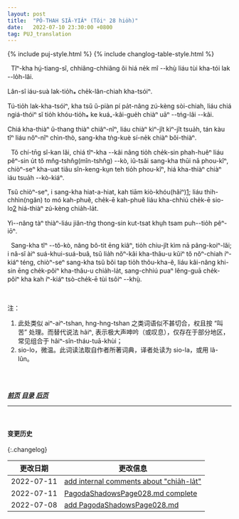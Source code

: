 ```yaml
---
layout: post
title:  "PÓ-THAH SIÂ-YIÁᴺ (Tŏiⁿ 28 hio̍h)"
date:   2022-07-10 23:30:00 +0800
tag: PUJ_translation
---
```


{% include puj-style.html %}
{% include changlog-table-style.html %}

<!-- It not infrequently happens that the flesh becomes putrescent during the process of binding, and portions slough off from the sole. -->
&nbsp;&nbsp;Tîⁿ-kha hṳ́-tiang-sî, chhiâng-chhiâng ŏi hiá ne̍k mî &#x002D;&#x002D;khṳ̀ liáu tùi kha-tói lak &#x002D;&#x002D;lo̍h-lâi.
<!-- Sometimes a toe or more drop off. -->
Lân-sî iáu-suà lak-tio̍h⁎ che̍k-lân-chiah kha-tsóiⁿ.
<!-- In this case the feet are much smaller than they could else be made, and elegance is secured at the cost of months of suffering. -->
Tú-tio̍h lak-kha-tsóiⁿ, kha tsŭ ŭ-piàn pí pa̍t-nâng zú-kèng sòi-chiah, liáu chiá ngiá-thóiⁿ sĭ tio̍h khóu-tio̍h⁎ ke kuá₊-kâi-gue̍h chiàⁿ uāⁿ &#x002D;&#x002D;tńg-lâi &#x002D;&#x002D;kâi. 
<!-- The pain ordinarily continues about a year, then gradually diminishes, till at the end of two years the feet are practically dead and painless. -->
Chiá kha-thiàⁿ ŭ-thang thiàⁿ chiâⁿ-nîⁿ, liáu chiàⁿ kìⁿ-jît kìⁿ-jît tsua̍h, tán kàu tîⁿ liáu nŏⁿ-nîⁿ chìn-thò, sang-kha tǹg-kuè sí-ne̍k chiàⁿ bŏi-thiàⁿ.

<!-- During this time the victim of fashion sleeps only on her back, lying across the bed, with her feet dangling over the side, so that the edge of the bedstead presses on the nerves behind the knees in such a way as to dull the pain somewhat. -->
&nbsp;&nbsp;Tŏ chí-tn̄g sî-kan lăi, chiá tîⁿ-kha &#x002D;&#x002D;kâi nâng tio̍h che̍k-sin phah-huêⁿ liáu pêⁿ-sin u̍t tŏ mn̂g-tshn̂g(mîn-tshn̂g) &#x002D;&#x002D;kò, iû-tsăi sang-kha thūi nā phou-kîⁿ, chiòⁿ-seⁿ kha-uat tiâu sîn-keng-kṳn teh tio̍h phou-kîⁿ, hiá kha-thiàⁿ chiàⁿ iáu tsua̍h &#x002D;&#x002D;kò-kiáⁿ.
<!-- There she swings her feet and moans, and even in the coldest weather she cannot wrap herself in a coverlet, because every return of warmth to her limbs increases the aching. -->
Tsŭ chiòⁿ-seⁿ, i sang-kha hiat-a-hiat, kah tiām kiò-khóu(hâiⁿ)<a href="#note_1" class="note">1</a>; liáu thih-chhìn(ngân) to mó kah-phuĕ, che̍k-ē kah-phuĕ liáu kha-chhiú che̍k-ē sio-lo<a href="#note_2" class="note">2</a> hiá-thiàⁿ zú-kèng chia̍h-la̍t.
<!-- The sensation is said to be like that of having the joints punctured with needles. -->
Yi&#x002D;&#x002D;nâng tàⁿ thiàⁿ-liáu jiân-tǹg thong-sin kut-tsat khṳh tsam puh&#x002D;&#x002D;tio̍h pêⁿ-iōⁿ.

<!-- While the feet are being formed they are useless, and their owner moves about the room to which she is confined, by putting her knees on two stools, so that her feet will not touch the floor, and throwing her weight upon one knee at a time, while she moves the stools alternately forward with her hands. -->
&nbsp;&nbsp;Sang-kha tîⁿ &#x002D;&#x002D;tŏ-kò, nâng bô-tit ēng kiâⁿ, tio̍h chiu-jît kìm nā pâng-koiⁿ-lăi; i nâ-sĭ àiⁿ suá-khui-suá-buâ, tsŭ lia̍h nŏⁿ-kâi kha-thâu-u kŭiⁿ tŏ nŏⁿ-chiah íⁿ-kiáⁿ téng, chiòⁿ-seⁿ sang-kha tsŭ bŏi tap tio̍h thôu-kha-ĕ, liáu kâi-nâng khi-sin ēng che̍k-pôiⁿ kha-thâu-u chia̍h-la̍t, sang-chhiú puaⁿ lĕng-guā che̍k-pôiⁿ kha kah íⁿ-kiáⁿ tsò-che̍k-ē tùi tsôiⁿ &#x002D;&#x002D;khṳ̀.
<!--  注：chia̍h-la̍t，在此处表示全部受力。不同于 tsah-la̍t（用力） 与  tsat-la̍t（巧用力）。 -->
<br>

注：
1. <span id="note_1">此处类似 aiⁿ-aiⁿ-tshan, hng-hng-tshan 之类词语似不甚切合，权且按 “叫苦” 处理。而替代说法 hâiⁿ, 表示极大声呻吟（或叹息），仅存在于部分地区，常见组合于 hâiⁿ-sîn-tháu-tuā-khùi；<span>
2. <span id="note_2">sio-lo，微温。此词读法取自作者所著词典，译者处读为 sio-la，或用 lâ-lûn。<span>
<br>

<br>

***[前页](PagodaShadowsPage027.html)***
***[目录](PagodaShadowsPreface.html#ma̍k-lo̍k)***
***[后页](PagodaShadowsPage029.html)***

---
<br>

#### 变更历史

{:.changelog}

| 更改日期 | 更改信息 |
| --- | --- |
| 2022-07-11 | <a href="https://github.com/DonAnthonyLee/DonAnthonyLee.github.io/commit/0e1e7126fcd0b75dc202a91dddaf6c75fbfd789c" target="_blank">add internal comments about "chia̍h-la̍t"</a> |
| 2022-07-11 | <a href="https://github.com/DonAnthonyLee/DonAnthonyLee.github.io/commit/bbe3de7be3807f2624c24e04e9e4e755f0e0f3f4" target="_blank">PagodaShadowsPage028.md complete</a> |
| 2022-07-08 | <a href="https://github.com/DonAnthonyLee/DonAnthonyLee.github.io/commit/4efc250e2930b3d3dae4064c03d9bb60a69333d4" target="_blank">add PagodaShadowsPage028.md</a> |

